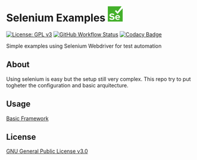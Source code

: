 # Selenium Examples ![Selenium icon](icon.png)

[![License: GPL v3](https://img.shields.io/badge/License-GPLv3-blue.svg)](https://www.gnu.org/licenses/gpl-3.0)
[![GitHub Workflow Status](https://img.shields.io/github/workflow/status/edumco/selenium-examples/Java%20CI%20with%20Maven?label=Github%20Actions)](https://github.com/edumco/selenium-examples/actions)
[![Codacy Badge](https://api.codacy.com/project/badge/Grade/eb2aabea896249c081881e7724f651da)](https://www.codacy.com/manual/edumco/selenium-examples?utm_source=github.com&utm_medium=referral&utm_content=edumco/selenium-examples&utm_campaign=Badge_Grade)

Simple examples using Selenium Webdriver for test automation

## About

Using selenium is easy but the setup still very complex. This repo try to put togheter the configuration and basic arquitecture.

## Usage

[Basic Framework](basic-framework/README.md)

## License

[GNU General Public License v3.0](LICENSE)
